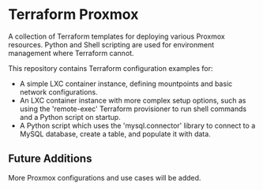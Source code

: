 # Terraform Proxmox

A collection of Terraform templates for deploying various Proxmox resources.
Python and Shell scripting are used for environment management where Terraform cannot.

This repository contains Terraform configuration examples for:

- A simple LXC container instance, defining mountpoints and basic network configurations.
- An LXC container instance with more complex setup options, such as using the 'remote-exec' Terraform provisioner to run shell commands and a Python script on startup.
- A Python script which uses the 'mysql.connector' library to connect to a MySQL database, create a table, and populate it with data.

## Future Additions
More Proxmox configurations and use cases will be added.

